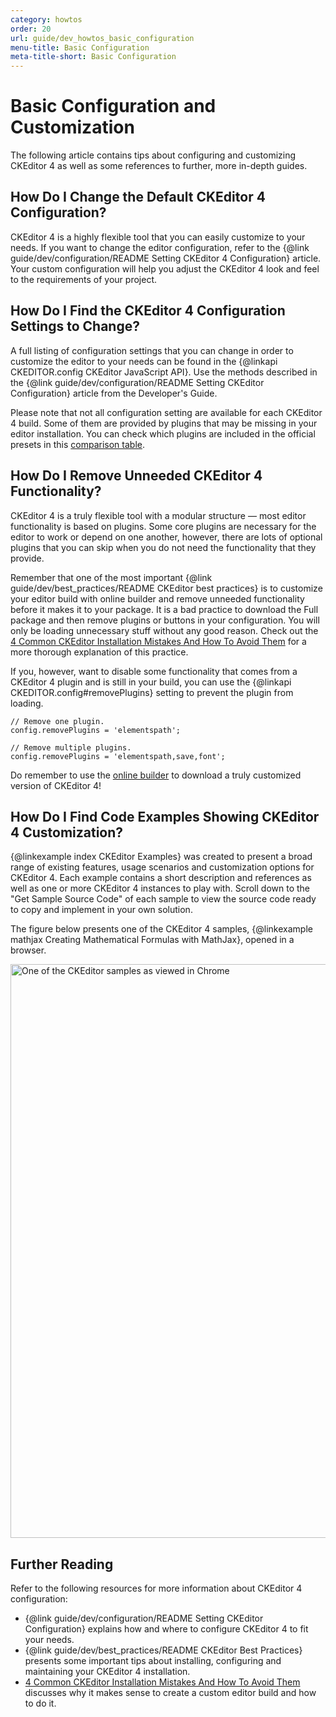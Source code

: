 ```yaml
---
category: howtos
order: 20
url: guide/dev_howtos_basic_configuration
menu-title: Basic Configuration
meta-title-short: Basic Configuration
---
```

<!--
Copyright (c) 2003-2022, CKSource Holding sp. z o.o. All rights reserved.
For licensing, see LICENSE.md.
-->

# Basic Configuration and Customization

The following article contains tips about configuring and customizing CKEditor 4 as well as some references to further, more in-depth guides.

## How Do I Change the Default CKEditor 4 Configuration?

CKEditor 4 is a highly flexible tool that you can easily customize to your needs. If you want to change the editor configuration, refer to the {@link guide/dev/configuration/README Setting CKEditor 4 Configuration} article. Your custom configuration will help you adjust the CKEditor 4 look and feel to the requirements of your project.


## How Do I Find the CKEditor 4 Configuration Settings to Change?

A full listing of configuration settings that you can change in order to customize the editor to your needs can be found in the {@linkapi CKEDITOR.config CKEditor JavaScript API}. Use the methods described in the  {@link guide/dev/configuration/README Setting CKEditor Configuration} article from the Developer's Guide.

Please note that not all configuration setting are available for each CKEditor 4 build. Some of them are provided by plugins that may be missing in your editor installation. You can check which plugins are included in the official presets in this [comparison table](https://ckeditor.com/cke4/presets).


## How Do I Remove Unneeded CKEditor 4 Functionality?

CKEditor 4 is a truly flexible tool with a modular structure — most editor functionality is based on plugins. Some core plugins are necessary for the editor to work or depend on one another, however, there are lots of optional plugins that you can skip when you do not need the functionality that they provide.

Remember that one of the most important {@link guide/dev/best_practices/README CKEditor best practices} is to customize your editor build with online builder and remove unneeded functionality before it makes it to your package. It is a bad practice to download the Full package and then remove plugins or buttons in your configuration. You will only be loading unnecessary stuff without any good reason. Check out the [4 Common CKEditor Installation Mistakes And How To Avoid Them](https://ckeditor.com/blog/4-Common-CKEditor-Installation-Mistakes-And-How-To-Avoid-Them) for a more thorough explanation of this practice.

If you, however, want to disable some functionality that comes from a CKEditor 4 plugin and is still in your build, you can use the {@linkapi CKEDITOR.config#removePlugins} setting to prevent the plugin from loading.

	// Remove one plugin.
	config.removePlugins = 'elementspath';

	// Remove multiple plugins.
	config.removePlugins = 'elementspath,save,font';

Do remember to use the [online builder](https://ckeditor.com/cke4/builder) to download a truly customized version of CKEditor 4!

## How Do I Find Code Examples Showing CKEditor 4 Customization?

{@linkexample index CKEditor Examples} was created to present a broad range of existing features, usage scenarios and customization options for CKEditor 4. Each example contains a short description and references as well as one or more CKEditor 4 instances to play with. Scroll down to the "Get Sample Source Code" of each sample to view the source code ready to copy and implement in your own solution.

The figure below presents one of the CKEditor 4 samples, {@linkexample mathjax Creating Mathematical Formulas with MathJax}, opened in a browser.

<img src="%BASE_PATH%/assets/img/CKEditor_example.png" width="918" alt="One of the CKEditor samples as viewed in Chrome">

## Further Reading

Refer to the following resources for more information about CKEditor 4 configuration:

* {@link guide/dev/configuration/README Setting CKEditor Configuration} explains how and where to configure CKEditor 4 to fit your needs.
* {@link guide/dev/best_practices/README CKEditor Best Practices} presents some important tips about installing, configuring and maintaining your CKEditor 4 installation.
* [4 Common CKEditor Installation Mistakes And How To Avoid Them](https://ckeditor.com/blog/4-Common-CKEditor-Installation-Mistakes-And-How-To-Avoid-Them) discusses why it makes sense to create a custom editor build and how to do it.
